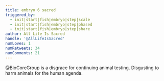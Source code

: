 ```yaml
---
title: embryo 6 sacred
triggered_by:
  - init|start|fish|embryo|step|scale
  - init|start|fish|embryo|step|phased
  - init|start|fish|embryo|step|share
author: All Life Is Sacred
handle: '@AllLifeIsSacred'
numLoves: 1
numRetweets: 34
numComments: 21
---
```

@BioCoreGroup is a disgrace for continuing animal testing. Disgusting to harm animals for the human agenda.
